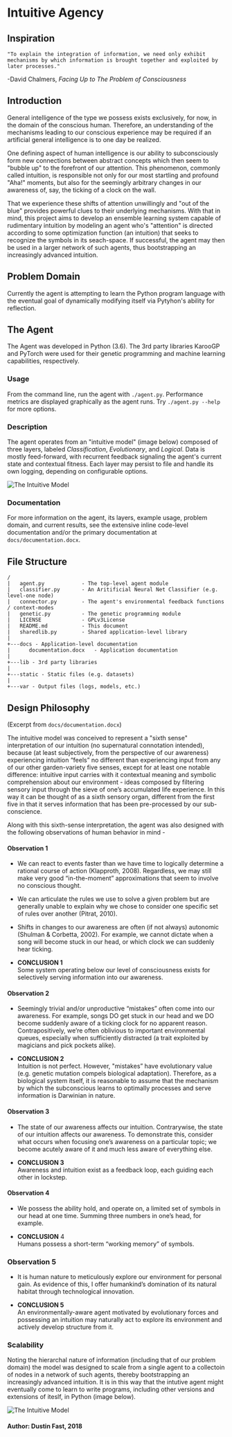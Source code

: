 # Intuitive Agency

## Inspiration

`"To explain the integration of information, we need only exhibit mechanisms by which information is brought together and exploited by later processes."`  

-David Chalmers, *Facing Up to The Problem of Consciousness*

## Introduction

General intelligence of the type we possess exists exclusively, for now, in the domain of the conscious human. Therefore, an understanding of the mechanisms leading to our conscious experience may be required if an artificial general intelligence is to one day be realized.

One defining aspect of human intelligence is our ability to subconsciously form new connections between abstract concepts which then seem to "bubble up" to the forefront of our attention. This phenomenon, commonly called intuition, is responsible not only for our most startling and profound "Aha!" moments, but also for the seemingly arbitrary changes in our awareness of, say, the ticking of a clock on the wall.

That we experience these shifts of attention unwillingly and "out of the blue" provides powerful clues to their underlying mechanisms. With that in mind, this project aims to develop an ensemble learning system capable of rudimentary intuition by modeling an agent who's "attention" is directed according to some optimization function (an intuition) that seeks to recognize the symbols in its seach-space. If successful, the agent may then be used in a larger network of such agents, thus bootstrapping an increasingly advanced intuition.

## Problem Domain

Currently the agent is attempting to learn the Python program language with the eventual goal of dynamically modifying itself via Pytyhon's ability for reflection.

## The Agent

The Agent was developed in Python (3.6). The 3rd party libraries KarooGP and PyTorch  were used for their genetic programming and machine learning capabilities, respectively.

### Usage

From the command line, run the agent with `./agent.py`. Performance metrics are displayed graphically as the agent runs. Try `./agent.py --help` for more options.

### Description

The agent operates from an "intuitive model" (image below) composed of three layers, labeled *Classification*, *Evolutionary*, and *Logical*. Data is mostly feed-forward, with recurrent feedback signaling the agent's current state and contextual fitness.
Each layer may persist to file and handle its own logging, depending on configurable options.

![The Intuitive Model](https://github.com/dustinfast/intuitive_agent/raw/master/docs/intutitive_model.png "The Intuitive Model")

### Documentation

For more information on the agent, its layers, example usage, problem domain, and current results, see the extensive inline code-level documentation and/or the primary documentation at `docs/documentation.docx`.

## File Structure

```
/
|   agent.py            - The top-level agent module
|   classifier.py       - An Aritificial Neural Net Classifier (e.g. level-one node)
|   connector.py        - The agent's environmental feedback functions / context-modes
|   genetic.py          - The genetic programming module
|   LICENSE             - GPLv3License
|   README.md           - This document
|   sharedlib.py        - Shared application-level library
|
+---docs - Application-level documentation
|      documentation.docx   - Application documentation
|
+---lib - 3rd party libraries
|
+---static - Static files (e.g. datasets)
|
+---var - Output files (logs, models, etc.)
```

## Design Philosophy

(Excerpt from `docs/documentation.docx`)

The intuitive model was conceived to represent a "sixth sense" interpretation of our intuition (no supernatural connotation intended), because (at least subjectively, from the perspective of our awareness) experiencing intuition “feels” no different than experiencing input from any of our other garden-variety five senses, except for at least one notable difference: intuitive input carries with it contextual meaning and symbolic comprehension about our environment - ideas composed by filtering sensory input through the sieve of one’s accumulated life experience. In this way it can be thought of as a sixth sensory organ, different from the first five in that it serves information that has been pre-processed by our sub-conscience.

Along with this sixth-sense interpretation, the agent was also designed with the following observations of human behavior in mind -

#### Observation 1

* We can react to events faster than we have time to logically determine a rational course of action (Klapproth, 2008). Regardless, we may still make very good “in-the-moment” approximations that seem to involve no conscious thought.

* We can articulate the rules we use to solve a given problem but are generally unable to explain why we chose to consider one specific set of rules over another (Pitrat, 2010).

* Shifts in changes to our awareness are often (if not always) autonomic (Shulman & Corbetta, 2002). For example, we cannot dictate when a song will become stuck in our head, or which clock we can suddenly hear ticking. 

* __CONCLUSION 1__  
Some system operating below our level of consciousness exists for selectively serving information into our awareness.

#### Observation 2

* Seemingly trivial and/or unproductive “mistakes” often come into our awareness. For example, songs DO get stuck in our head and we DO become suddenly aware of a ticking clock for no apparent reason. Contrapositively, we’re often oblivious to important environmental queues, especially when sufficiently distracted (a trait exploited by magicians and pick pockets alike).

* __CONCLUSION 2__  
Intuition is not perfect. However, "mistakes” have evolutionary value (e.g. genetic mutation compels biological adaptation). Therefore, as a biological system itself, it is reasonable to assume that the mechanism by which the subconscious learns to optimally processes and serve information is Darwinian in nature.

#### Observation 3

* The state of our awareness affects our intuition. Contrarywise, the state of our intuition affects our awareness. To demonstrate this, consider what occurs when focusing one’s awareness on a particular topic; we become acutely aware of it and much less aware of everything else.

* __CONCLUSION 3__  
Awareness and intuition exist as a feedback loop, each guiding each other in lockstep.

#### Observation 4

* We possess the ability hold, and operate on, a limited set of symbols in our head at one time. Summing three numbers in one’s head, for example.

* __CONCLUSION__ 4  
Humans possess a short-term “working memory” of symbols.

### Observation 5

* It is human nature to meticulously explore our environment for personal gain. As evidence of this, I offer humankind’s domination of its natural habitat through technological innovation.

* __CONCLUSION 5__  
An environmentally-aware agent motivated by evolutionary forces and possessing an intuition may naturally act to explore its environment and actively develop structure from it.

### Scalability 

Noting the hierarchal nature of information (including that of our problem domain) the model was designed to scale from a single agent to a collectoin of nodes in a network of such agents, thereby bootstrapping an increasingly advanced intuition. It is in this way that the intutive agent might eventually come to learn to write programs, including other versions and extensions of iteslf, in Python (image below).

![The Intuitive Model](https://github.com/dustinfast/intuitive_agent/raw/master/docs/scalable.png "The Intuitive Model")

#### Author: Dustin Fast, 2018
